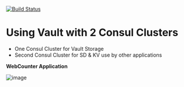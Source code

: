 [![Build Status](https://travis-ci.org/allthingsclowd/two_consul_clusters_one_vault.svg?branch=master)](https://travis-ci.org/allthingsclowd/two_consul_clusters_one_vault)

# Using Vault with 2 Consul Clusters

- One Consul Cluster for Vault Storage
- Second Consul Cluster for SD & KV use by other applications


__WebCounter Application__


![image](https://user-images.githubusercontent.com/9472095/46106049-92cb7b00-c1cf-11e8-9dcb-75533dd52955.png)









